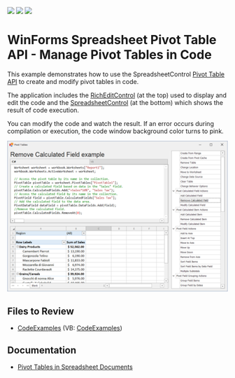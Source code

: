<!-- default badges list -->
![](https://img.shields.io/endpoint?url=https://codecentral.devexpress.com/api/v1/VersionRange/128614179/19.2.2%2B)
[![](https://img.shields.io/badge/Open_in_DevExpress_Support_Center-FF7200?style=flat-square&logo=DevExpress&logoColor=white)](https://supportcenter.devexpress.com/ticket/details/T298650)
[![](https://img.shields.io/badge/📖_How_to_use_DevExpress_Examples-e9f6fc?style=flat-square)](https://docs.devexpress.com/GeneralInformation/403183)
<!-- default badges end -->
# WinForms Spreadsheet Pivot Table API - Manage Pivot Tables in Code

This example demonstrates how to use the SpreadsheetControl [Pivot Table API](https://docs.devexpress.com/WindowsForms/114928/controls-and-libraries/spreadsheet/pivot-tables/pivot-table-api) to create and modify pivot tables in code.

The application includes the [RichEditControl](https://docs.devexpress.com/WindowsForms/4946/controls-and-libraries/rich-text-editor) (at the top) used to display and edit the code and the [SpreadsheetControl](https://docs.devexpress.com/WindowsForms/DevExpress.XtraSpreadsheet.SpreadsheetControl) (at the bottom) which shows the result of code execution.

You can modify the code and watch the result. If an error occurs during compilation or execution, the code window background color turns to pink.

![application with pivot table](./media/image.png)

## Files to Review

* [CodeExamples](./CS/SpreadsheetPivotTableExamples/CodeExamples) (VB: [CodeExamples](./VB/SpreadsheetPivotTableExamples/CodeExamples))

## Documentation

* [Pivot Tables in Spreadsheet Documents](https://docs.devexpress.com/WindowsForms/114770/controls-and-libraries/spreadsheet/pivot-table-overview)
